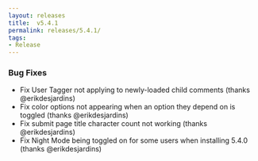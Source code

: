 ```yaml
---
layout: releases
title:  v5.4.1
permalink: releases/5.4.1/
tags:
- Release
---
```


### Bug Fixes

- Fix User Tagger not applying to newly-loaded child comments (thanks @erikdesjardins)
- Fix color options not appearing when an option they depend on is toggled (thanks @erikdesjardins)
- Fix submit page title character count not working (thanks @erikdesjardins)
- Fix Night Mode being toggled on for some users when installing 5.4.0 (thanks @erikdesjardins)
